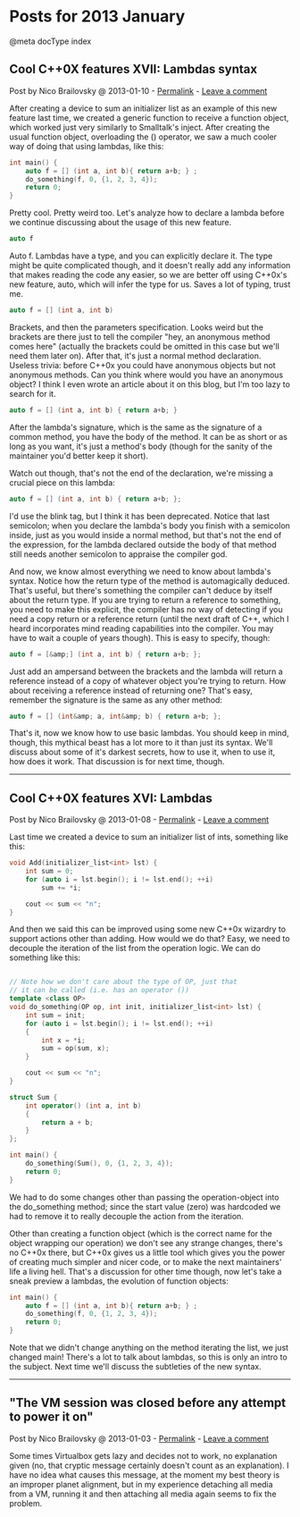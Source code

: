 # Posts for 2013 January

@meta docType index

## Cool C++0X features XVII: Lambdas syntax

Post by Nico Brailovsky @ 2013-01-10 - [Permalink](md_blog/2013/0110_CoolC0XfeaturesXVIILambdassyntax.md)  - [Leave a comment](https://github.com/nicolasbrailo/nicolasbrailo.github.io/issues/new?title=Comment@md_blog/2013/0110_CoolC0XfeaturesXVIILambdassyntax.md&body=I%20have%20a%20comment!)

After creating a device to sum an initializer list as an example of this new feature last time, we created a generic function to receive a function object, which worked just very similarly to Smalltalk's inject. After creating the usual function object, overloading the () operator, we saw a much cooler way of doing that using lambdas, like this:

```c++
int main() {
	auto f = [] (int a, int b){ return a+b; } ;
	do_something(f, 0, {1, 2, 3, 4});
	return 0;
}

```

Pretty cool. Pretty weird too. Let's analyze how to declare a lambda before we continue discussing about the usage of this new feature.

```c++
auto f
```

Auto f. Lambdas have a type, and you can explicitly declare it. The type might be quite complicated though, and it doesn't really add any information that makes reading the code any easier, so we are better off using C++0x's new feature, auto, which will infer the type for us. Saves a lot of typing, trust me.

```c++
auto f = [] (int a, int b)
```

Brackets, and then the parameters specification. Looks weird but the brackets are there just to tell the compiler "hey, an anonymous method comes here" (actually the brackets could be omitted in this case but we'll need them later on). After that, it's just a normal method declaration. Useless trivia: before C++0x you could have anonymous objects but not anonymous methods. Can you think where would you have an anonymous object? I think I even wrote an article about it on this blog, but I'm too lazy to search for it.

```c++
auto f = [] (int a, int b) { return a+b; }
```

After the lambda's signature, which is the same as the signature of a common method, you have the body of the method. It can be as short or as long as you want, it's just a method's body (though for the sanity of the maintainer you'd better keep it short).

Watch out though, that's not the end of the declaration, we're missing a crucial piece on this lambda:

```c++
auto f = [] (int a, int b) { return a+b; };
```

I'd use the blink tag, but I think it has been deprecated. Notice that last semicolon; when you declare the lambda's body you finish with a semicolon inside, just as you would inside a normal method, but that's not the end of the expression, for the lambda declared outside the body of that method still needs another semicolon to appraise the compiler god.

And now, we know almost everything we need to know about lambda's syntax. Notice how the return type of the method is automagically deduced. That's useful, but there's something the compiler can't deduce by itself about the return type. If you are trying to return a reference to something, you need to make this explicit, the compiler has no way of detecting if you need a copy return or a reference return (until the next draft of C++, which I heard incorporates mind reading capabilities into the compiler. You may have to wait a couple of years though). This is easy to specify, though:

```c++
auto f = [&amp;] (int a, int b) { return a+b; };
```

Just add an ampersand between the brackets and the lambda will return a reference instead of a copy of whatever object you're trying to return. How about receiving a reference instead of returning one? That's easy, remember the signature is the same as any other method:

```c++
auto f = [] (int&amp; a, int&amp; b) { return a+b; };
```

That's it, now we know how to use basic lambdas. You should keep in mind, though, this mythical beast has a lot more to it than just its syntax. We'll discuss about some of it's darkest secrets, how to use it, when to use it, how does it work. That discussion is for next time, though.





---

## Cool C++0X features XVI: Lambdas

Post by Nico Brailovsky @ 2013-01-08 - [Permalink](md_blog/2013/0108_CoolC0XfeaturesXVILambdas.md)  - [Leave a comment](https://github.com/nicolasbrailo/nicolasbrailo.github.io/issues/new?title=Comment@md_blog/2013/0108_CoolC0XfeaturesXVILambdas.md&body=I%20have%20a%20comment!)

Last time we created a device to sum an initializer list of ints, something like this:

```c++
void Add(initializer_list<int> lst) {
	int sum = 0;
	for (auto i = lst.begin(); i != lst.end(); ++i)
		sum += *i;

	cout << sum << "n";
}

```

And then we said this can be improved using some new C++0x wizardry to support actions other than adding. How would we do that? Easy, we need to decouple the iteration of the list from the operation logic. We can do something like this:

```c++

// Note how we don't care about the type of OP, just that
// it can be called (i.e. has an operator ())
template <class OP>
void do_something(OP op, int init, initializer_list<int> lst) {
	int sum = init;
	for (auto i = lst.begin(); i != lst.end(); ++i)
	{
		int x = *i;
		sum = op(sum, x);
	}

	cout << sum << "n";
}

struct Sum {
	int operator() (int a, int b)
	{
		return a + b;
	}
};

int main() {
	do_something(Sum(), 0, {1, 2, 3, 4});
	return 0;
}
```

We had to do some changes other than passing the operation-object into the do\_something method; since the start value (zero) was hardcoded we had to remove it to really decouple the action from the iteration.

Other than creating a function object (which is the correct name for the object wrapping our operation) we don't see any strange changes, there's no C++0x there, but C++0x gives us a little tool which gives you the power of creating much simpler and nicer code, or to make the next maintainers' life a living hell. That's a discussion for other time though, now let's take a sneak preview a lambdas, the evolution of function objects:

```c++
int main() {
	auto f = [] (int a, int b){ return a+b; } ;
	do_something(f, 0, {1, 2, 3, 4});
	return 0;
}
```

Note that we didn't change anything on the method iterating the list, we just changed main! There's a lot to talk about lambdas, so this is only an intro to the subject. Next time we'll discuss the subtleties of the new syntax.





---

## "The VM session was closed before any attempt to power it on"

Post by Nico Brailovsky @ 2013-01-03 - [Permalink](md_blog/2013/0103_TheVMsessionwasclosedbeforeanyattempttopoweriton.md)  - [Leave a comment](https://github.com/nicolasbrailo/nicolasbrailo.github.io/issues/new?title=Comment@md_blog/2013/0103_TheVMsessionwasclosedbeforeanyattempttopoweriton.md&body=I%20have%20a%20comment!)

Some times Virtualbox gets lazy and decides not to work, no explanation given (no, that cryptic message certainly doesn't count as an explanation). I have no idea what causes this message, at the moment my best theory is an improper planet alignment, but in my experience detaching all media from a VM, running it and then attaching all media again seems to fix the problem.



